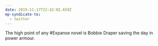 ```yaml
---
date: 2019-11-17T22:42:02.659Z
mp-syndicate-to:
  - twitter
---
```


The high point of any #Expanse novel is Bobbie Draper saving the day in power armour.
